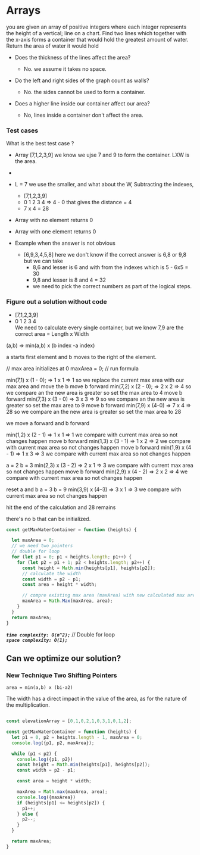 # Arrays 

you are given an array of positive integers where each integer represents the height of a vertical;
line on a chart.
Find two lines which together with the x-axis forms a container that would hold the greatest amount of water.
Return the area of water it would hold

* Does the thickness of the lines affect the area? 
  * No. we assume it takes no space.

* Do the left and right sides of the graph count as walls?
  * No. the sides cannot be used to form a container.

* Does a higher line inside our container affect our area?
  * No, lines inside a container don't affect the area.

### Test cases

What is the best test case ?
- Array [7,1,2,3,9] we know we ujse 7 and 9 to form the container. LXW is the area.
- 
- L = 7 we use the smaller, and what about the W, Subtracting the indexes,
  - [7,1,2,3,9] 
  -  0 1 2 3 4   => 4 - 0 that gives the distance = 4
  - 7 x 4 = 28

- Array with no element returns 0
- Array with one element returns 0
- Example when the answer is not obvious 
  - [6,9,3,4,5,8] here we don't know if the correct answer is 6,8 or 9,8 but we can take
    - 8,6 and lesser is 6 and with from the indexes which is 5 - 6x5 = 30
    - 9,8 and lesser is 8 and 4 = 32
    - we need to pick the correct numbers as part of the logical steps.

### Figure out a solution without code


- [7,1,2,3,9]
-  0 1 2 3 4   
We need to calculate every single container, but we know 7,9 are the correct
area = Length x Width 

(a,b) => min(a,b) x (b index -a index)

a starts first element and b moves to the right of the element.

// max area initializes at 0 
maxArea = 0;
// run formula

min(7,1) x (1 - 0); => 1 x 1 => 1 so we replace the current max area with our max area and move the b 
move b forward
min(7,2) x (2 - 0); => 2 x 2 => 4 so we compare an the new area is greater so set the max area to 4
move b forward
min(7,3) x (3 - 0) => 3 x 3 => 9 so we compare an the new area is greater so set the max area to 9 
move b forward
min(7,9) x (4-0) => 7 x 4 => 28 so we compare an the new area is greater so set the max area to 28 

we move a forward
and b forward

min(1,2) x (2 - 1) => 1 x 1 => 1 we compare with current max area so not changes happen
move b forward
min(1,3) x (3 - 1) => 1 x 2 => 2 we compare with current max area so not changes happen
move b forward
min(1,9) x (4 - 1) => 1 x 3 => 3 we compare with current max area so not changes happen

a =  2
b = 3
min(2,3) x (3 - 2) => 2 x 1 => 3 we compare with current max area so not changes happen
move b forward
min(2,9) x (4 - 2) => 2 x 2 => 4 we compare with current max area so not changes happen

reset a and b
a = 3
b = 9
min(3,9) x (4–3) => 3 x 1 => 3 we compare with current max area so not changes happen

hit the end of the calculation and 28 remains 

there's no b that can be initialized.

```javascript
const getMaxWaterContainer = function (heights) {

  let maxArea = 0;
  // we need two pointers
  // double for loop
  for (let p1 = 0; p1 < heights.length; p1++) {
    for (let p2 = p1 + 1; p2 < heights.length; p2++) {
      const height = Math.min(heights[p1], heights[p2]);
      // calculate the width 
      const width = p2 - p1;
      const area = height * width;

      // compre existing max area (maxArea) with new calculated max area (area.
      maxArea = Math.Max(maxArea, area);
    }
  }
  return maxArea;
}
```

**_`time complexity: O(n^2);`_** // Double for loop <br/>
**_`space complexity: O(1);`_**


## Can we optimize our solution?

### New Technique Two Shifting Pointers

`area = min(a,b) x (bi-a2)`

The width has a direct impact in the value of the area, as for the nature of the multiplication.


```javascript

const elevationArray = [0,1,0,2,1,0,3,1,0,1,2];

const getMaxWaterContainer = function (heights) {
  let p1 = 0, p2 = heights.length - 1, maxArea = 0;
  console.log({p1, p2, maxArea});

  while (p1 < p2) {
    console.log({p1, p2})
    const height = Math.min(heights[p1], heights[p2]);
    const width = p2 - p1;

    const area = height * width;

    maxArea = Math.max(maxArea, area);
    console.log({maxArea})
    if (heights[p1] <= heights[p2]) {
      p1++;
    } else {
      p2--;
    }
  }

  return maxArea;
}
```




